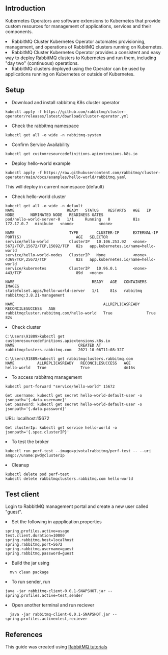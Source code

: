 ## Introduction
Kubernetes Operators are software extensions to Kubernetes that provide custom resources for management of applications, services and their components.
<li>RabbitMQ Cluster Kubernetes Operator automates provisioning, management, and operations of RabbitMQ clusters running on Kubernetes.
<li>RabbitMQ Cluster Kubernetes Operator provides a consistent and easy way to deploy RabbitMQ clusters to Kubernetes and run them, including "day two" (continuous) operations. 
<li>RabbitMQ clusters deployed using the Operator can be used by applications running on Kubernetes or outside of Kubernetes.

## Setup 
<li> Download and install rabbitmq K8s cluster operator

```
kubectl apply -f https://github.com/rabbitmq/cluster-operator/releases/latest/download/cluster-operator.yml
```

<li> Check the rabbitmq namespace 

```
kubectl get all -o wide -n rabbitmq-system
```

<li> Confirm Service Availability

```
kubectl get customresourcedefinitions.apiextensions.k8s.io
```

<li> Deploy hello-world example

```
kubectl apply -f https://raw.githubusercontent.com/rabbitmq/cluster-operator/main/docs/examples/hello-world/rabbitmq.yaml
```

This will deploy in current namespace (default)

<li> Check hello-world cluster

```
kubectl get all -o wide -n default
NAME                       READY   STATUS    RESTARTS   AGE   IP           NODE       NOMINATED NODE   READINESS GATES
pod/hello-world-server-0   1/1     Running   0          81s   172.17.0.7   minikube   <none>           <none>

NAME                        TYPE        CLUSTER-IP      EXTERNAL-IP   PORT(S)                        AGE   SELECTOR
service/hello-world         ClusterIP   10.106.253.92   <none>        5672/TCP,15672/TCP,15692/TCP   82s   app.kubernetes.io/name=hello-world
service/hello-world-nodes   ClusterIP   None            <none>        4369/TCP,25672/TCP             82s   app.kubernetes.io/name=hello-world
service/kubernetes          ClusterIP   10.96.0.1       <none>        443/TCP                        89d   <none>

NAME                                  READY   AGE   CONTAINERS   IMAGES
statefulset.apps/hello-world-server   1/1     81s   rabbitmq     rabbitmq:3.8.21-management

NAME                                       ALLREPLICASREADY   RECONCILESUCCESS   AGE
rabbitmqcluster.rabbitmq.com/hello-world   True               True               82s
```

<li> Check cluster

```
C:\Users\91889>kubectl get customresourcedefinitions.apiextensions.k8s.io
NAME                            CREATED AT
rabbitmqclusters.rabbitmq.com   2021-10-06T11:08:32Z

C:\Users\91889>kubectl get rabbitmqclusters.rabbitmq.com
NAME          ALLREPLICASREADY   RECONCILESUCCESS   AGE
hello-world   True               True               4m16s
```

<li> To access rabbitmq management

```
kubectl port-forward "service/hello-world" 15672

Get username: kubectl get secret hello-world-default-user -o jsonpath='{.data.username}'
Get password: kubectl get secret hello-world-default-user -o jsonpath='{.data.password}'

```
URL: localhost:15672

```
Get clusterIp: kubectl get service hello-world -o jsonpath='{.spec.clusterIP}'
```

<li> To test the broker

```
kubectl run perf-test --image=pivotalrabbitmq/perf-test -- --uri amqp://uname:pwd@clusterIp
```

<li> Cleanup

```
kubectl delete pod perf-test
kubectl delete rabbitmqclusters.rabbitmq.com hello-world
```

## Test client
Login to RabbitMQ management portal and create a new user called "guest".

<li> Set the following in appplication.properties

```
spring.profiles.active=usage
test.client.duration=10000
spring.rabbitmq.host=localhost
spring.rabbitmq.port=5672
spring.rabbitmq.username=guest
spring.rabbitmq.password=guest
```
  
<li> Build the jar using
  
```
  mvn clean package
```
   
<li> To run sender, run
    
  ```
  java -jar rabbitmq-client-0.0.1-SNAPSHOT.jar --spring.profiles.active=test,sender
  ```
    
<li> Open another terminal and run reciever
    
  ```
    java -jar rabbitmq-client-0.0.1-SNAPSHOT.jar --spring.profiles.active=test,reciever
  ```
    
  
## References
This guide was created using [RabbitMQ tutorials](https://www.rabbitmq.com/kubernetes/operator/operator-overview.html)
  
